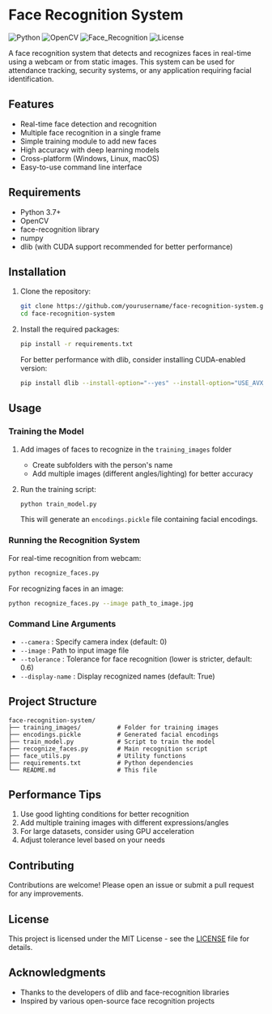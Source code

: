 # Face Recognition System

![Python](https://img.shields.io/badge/Python-3.7%2B-blue)
![OpenCV](https://img.shields.io/badge/OpenCV-4.5%2B-orange)
![Face_Recognition](https://img.shields.io/badge/Face_Recognition-1.3%2B-green)
![License](https://img.shields.io/badge/License-MIT-yellow)

A face recognition system that detects and recognizes faces in real-time using a webcam or from static images. This system can be used for attendance tracking, security systems, or any application requiring facial identification.

## Features

- Real-time face detection and recognition
- Multiple face recognition in a single frame
- Simple training module to add new faces
- High accuracy with deep learning models
- Cross-platform (Windows, Linux, macOS)
- Easy-to-use command line interface

## Requirements

- Python 3.7+
- OpenCV
- face-recognition library
- numpy
- dlib (with CUDA support recommended for better performance)

## Installation

1. Clone the repository:
   ```bash
   git clone https://github.com/yourusername/face-recognition-system.git
   cd face-recognition-system
   ```

2. Install the required packages:
   ```bash
   pip install -r requirements.txt
   ```

   For better performance with dlib, consider installing CUDA-enabled version:
   ```bash
   pip install dlib --install-option="--yes" --install-option="USE_AVX_INSTRUCTIONS" --install-option="USE_NEON_INSTRUCTIONS"
   ```

## Usage

### Training the Model

1. Add images of faces to recognize in the `training_images` folder
   - Create subfolders with the person's name
   - Add multiple images (different angles/lighting) for better accuracy

2. Run the training script:
   ```bash
   python train_model.py
   ```

   This will generate an `encodings.pickle` file containing facial encodings.

### Running the Recognition System

For real-time recognition from webcam:
```bash
python recognize_faces.py
```

For recognizing faces in an image:
```bash
python recognize_faces.py --image path_to_image.jpg
```

### Command Line Arguments

- `--camera` : Specify camera index (default: 0)
- `--image` : Path to input image file
- `--tolerance` : Tolerance for face recognition (lower is stricter, default: 0.6)
- `--display-name` : Display recognized names (default: True)

## Project Structure

```
face-recognition-system/
├── training_images/          # Folder for training images
├── encodings.pickle          # Generated facial encodings
├── train_model.py            # Script to train the model
├── recognize_faces.py        # Main recognition script
├── face_utils.py             # Utility functions
├── requirements.txt          # Python dependencies
└── README.md                 # This file
```

## Performance Tips

1. Use good lighting conditions for better recognition
2. Add multiple training images with different expressions/angles
3. For large datasets, consider using GPU acceleration
4. Adjust tolerance level based on your needs

## Contributing

Contributions are welcome! Please open an issue or submit a pull request for any improvements.

## License

This project is licensed under the MIT License - see the [LICENSE](LICENSE) file for details.

## Acknowledgments

- Thanks to the developers of dlib and face-recognition libraries
- Inspired by various open-source face recognition projects
